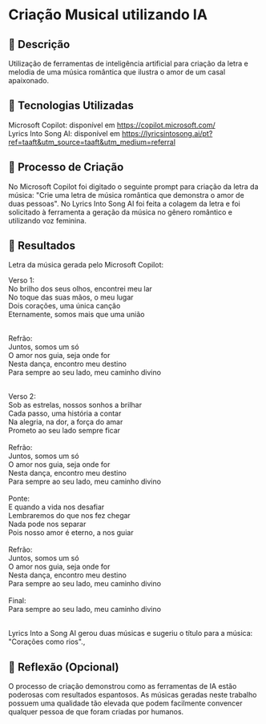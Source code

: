 # Criação Musical utilizando IA

## 📒 Descrição
Utilização de ferramentas de inteligência artificial para criação da letra e melodia de uma música romântica que ilustra o amor de um casal apaixonado.

## 🤖 Tecnologias Utilizadas
Microsoft Copilot: disponível em https://copilot.microsoft.com/ <br/>
Lyrics Into Song AI: disponível em https://lyricsintosong.ai/pt?ref=taaft&utm_source=taaft&utm_medium=referral <br/>

## 🧐 Processo de Criação
No Microsoft Copilot foi digitado o seguinte prompt para criação da letra da música: "Crie uma letra de música romântica que demonstra o amor de duas pessoas".
No Lyrics Into Song AI foi feita a colagem da letra e foi solicitado à ferramenta a geração da música no gênero romântico e utilizando voz feminina.

## 🚀 Resultados
Letra da música gerada pelo Microsoft Copilot:

Verso 1: <br/>
No brilho dos seus olhos, encontrei meu lar <br/>
No toque das suas mãos, o meu lugar <br/>
Dois corações, uma única canção <br/>
Eternamente, somos mais que uma união <br/>
<br/>

Refrão:<br/>
Juntos, somos um só<br/>
O amor nos guia, seja onde for<br/>
Nesta dança, encontro meu destino<br/>
Para sempre ao seu lado, meu caminho divino<br/>
<br/>

Verso 2:<br/>
Sob as estrelas, nossos sonhos a brilhar<br/>
Cada passo, uma história a contar<br/>
Na alegria, na dor, a força do amar<br/>
Prometo ao seu lado sempre ficar<br/>
<br/>
Refrão:<br/>
Juntos, somos um só<br/>
O amor nos guia, seja onde for<br/>
Nesta dança, encontro meu destino<br/>
Para sempre ao seu lado, meu caminho divino<br/>
<br/>
Ponte:<br/>
E quando a vida nos desafiar<br/>
Lembraremos do que nos fez chegar<br/>
Nada pode nos separar<br/>
Pois nosso amor é eterno, a nos guiar<br/>
<br/>
Refrão:<br/>
Juntos, somos um só<br/>
O amor nos guia, seja onde for<br/>
Nesta dança, encontro meu destino<br/>
Para sempre ao seu lado, meu caminho divino<br/>
<br/>
Final:<br/>
Para sempre ao seu lado, meu caminho divino<br/>
<br/>

Lyrics Into a Song AI gerou duas músicas e sugeriu o título para a música: "Corações como rios".,



## 💭 Reflexão (Opcional)
O processo de criação demonstrou como as ferramentas de IA estão poderosas com resultados espantosos. As músicas geradas neste trabalho possuem uma qualidade tão elevada que podem facilmente convencer qualquer pessoa de que foram criadas por humanos.
